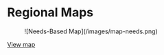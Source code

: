# Regional Maps #

<figure>![Needs-Based Map](/images/map-needs.png)</figure>

[View map](http://demo.transformap.co/regional.html#13/47.0721/15.4506)
